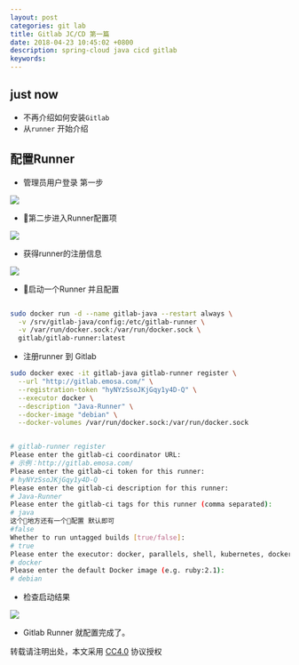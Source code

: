```yaml
---
layout: post
categories: git lab
title: Gitlab JC/CD 第一篇
date: 2018-04-23 10:45:02 +0800
description: spring-cloud java cicd gitlab
keywords: 
---
```



## just now 

* 不再介绍如何安装`Gitlab`
* 从`runner` 开始介绍


## 配置Runner

* 管理员用户登录 第一步

![](http://zmatsh.b0.upaiyun.com/demos/e0a5ba5a-3b77-4871-a06d-b280040fcf8d.png)


* 第二步进入Runner配置项

![](http://zmatsh.b0.upaiyun.com/demos/f5f17d52-ff64-44a9-8f10-61a171ddbaf4.png)


* 获得runner的注册信息


![](http://zmatsh.b0.upaiyun.com/demos/7a0076af-57c3-4886-9bfb-e7edc4f03750.png)


* 启动一个Runner 并且配置

```bash

sudo docker run -d --name gitlab-java --restart always \
  -v /srv/gitlab-java/config:/etc/gitlab-runner \
  -v /var/run/docker.sock:/var/run/docker.sock \
  gitlab/gitlab-runner:latest

```

* 注册runner 到 Gitlab

```bash
sudo docker exec -it gitlab-java gitlab-runner register \
  --url "http://gitlab.emosa.com/" \
  --registration-token "hyNYzSsoJKjGqy1y4D-Q" \
  --executor docker \
  --description "Java-Runner" \
  --docker-image "debian" \
  --docker-volumes /var/run/docker.sock:/var/run/docker.sock


# gitlab-runner register
Please enter the gitlab-ci coordinator URL:
# 示例：http://gitlab.emosa.com/
Please enter the gitlab-ci token for this runner:
# hyNYzSsoJKjGqy1y4D-Q
Please enter the gitlab-ci description for this runner:
# Java-Runner
Please enter the gitlab-ci tags for this runner (comma separated):
# java
这个地方还有一个配置 默认即可
#false
Whether to run untagged builds [true/false]:
# true
Please enter the executor: docker, parallels, shell, kubernetes, docker-ssh, ssh, virtualbox, docker+machine, docker-ssh+machine:
# docker
Please enter the default Docker image (e.g. ruby:2.1):
# debian

```

* 检查启动结果

![](http://zmatsh.b0.upaiyun.com/demos/a8e8f6f4-2567-4434-af95-4de02ee55c8a.png)


* Gitlab Runner 就配置完成了。


转载请注明出处，本文采用 [CC4.0](http://creativecommons.org/licenses/by-nc-nd/4.0/) 协议授权
